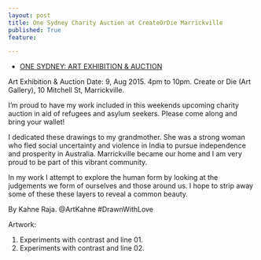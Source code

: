 ```yaml
---
layout: post
title: One Sydney Charity Auction at CreateOrDie Marrickville
published: True
feature: 

---
```


*   [ONE SYDNEY: ART EXHIBITION & AUCTION](http://createordie.com.au/one-sydney-art-exhibition-auction/)

Art Exhibition & Auction Date: 9, Aug 2015\. 4pm to 10pm. Create or Die (Art Gallery), 10 Mitchell St, Marrickville.

I’m proud to have my work included in this weekends upcoming charity auction in aid of refugees and asylum seekers. Please come along and bring your wallet!

I dedicated these drawings to my grandmother. She was a strong woman who fled social uncertainty and violence in India to pursue independence and prosperity in Australia. Marrickville became our home and I am very proud to be part of this vibrant community.

In my work I attempt to explore the human form by looking at the judgements we form of ourselves and those around us. I hope to strip away some of these these layers to reveal a common beauty.

By Kahne Raja. @ArtKahne #DrawnWithLove

Artwork:

1.  Experiments with contrast and line 01.
2.  Experiments with contrast and line 02.